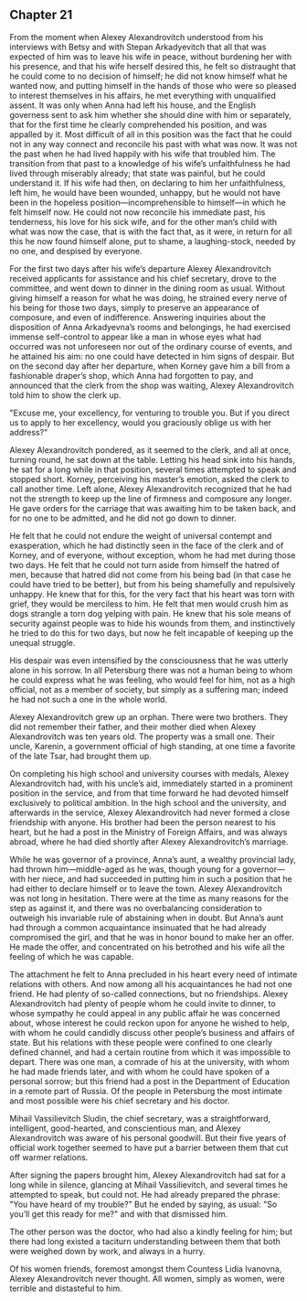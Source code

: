 ## Chapter 21


From the moment when Alexey Alexandrovitch understood from his
interviews with Betsy and with Stepan Arkadyevitch that all that was
expected of him was to leave his wife in peace, without burdening her
with his presence, and that his wife herself desired this, he felt so
distraught that he could come to no decision of himself; he did not know
himself what he wanted now, and putting himself in the hands of those
who were so pleased to interest themselves in his affairs, he met
everything with unqualified assent. It was only when Anna had left his
house, and the English governess sent to ask him whether she should dine
with him or separately, that for the first time he clearly comprehended
his position, and was appalled by it. Most difficult of all in this
position was the fact that he could not in any way connect and reconcile
his past with what was now. It was not the past when he had lived
happily with his wife that troubled him. The transition from that past
to a knowledge of his wife’s unfaithfulness he had lived through
miserably already; that state was painful, but he could understand it.
If his wife had then, on declaring to him her unfaithfulness, left him,
he would have been wounded, unhappy, but he would not have been in the
hopeless position—incomprehensible to himself—in which he felt himself
now. He could not now reconcile his immediate past, his tenderness, his
love for his sick wife, and for the other man’s child with what was now
the case, that is with the fact that, as it were, in return for all this
he now found himself alone, put to shame, a laughing-stock, needed by no
one, and despised by everyone.

For the first two days after his wife’s departure Alexey Alexandrovitch
received applicants for assistance and his chief secretary, drove to the
committee, and went down to dinner in the dining room as usual. Without
giving himself a reason for what he was doing, he strained every nerve
of his being for those two days, simply to preserve an appearance of
composure, and even of indifference. Answering inquiries about the
disposition of Anna Arkadyevna’s rooms and belongings, he had exercised
immense self-control to appear like a man in whose eyes what had
occurred was not unforeseen nor out of the ordinary course of events,
and he attained his aim: no one could have detected in him signs of
despair. But on the second day after her departure, when Korney gave him
a bill from a fashionable draper’s shop, which Anna had forgotten to
pay, and announced that the clerk from the shop was waiting, Alexey
Alexandrovitch told him to show the clerk up.

"Excuse me, your excellency, for venturing to trouble you. But if you
direct us to apply to her excellency, would you graciously oblige us
with her address?"

Alexey Alexandrovitch pondered, as it seemed to the clerk, and all at
once, turning round, he sat down at the table. Letting his head sink
into his hands, he sat for a long while in that position, several times
attempted to speak and stopped short. Korney, perceiving his master’s
emotion, asked the clerk to call another time. Left alone, Alexey
Alexandrovitch recognized that he had not the strength to keep up the
line of firmness and composure any longer. He gave orders for the
carriage that was awaiting him to be taken back, and for no one to be
admitted, and he did not go down to dinner.

He felt that he could not endure the weight of universal contempt and
exasperation, which he had distinctly seen in the face of the clerk and
of Korney, and of everyone, without exception, whom he had met during
those two days. He felt that he could not turn aside from himself the
hatred of men, because that hatred did not come from his being bad (in
that case he could have tried to be better), but from his being
shamefully and repulsively unhappy. He knew that for this, for the very
fact that his heart was torn with grief, they would be merciless to him.
He felt that men would crush him as dogs strangle a torn dog yelping
with pain. He knew that his sole means of security against people was to
hide his wounds from them, and instinctively he tried to do this for two
days, but now he felt incapable of keeping up the unequal struggle.

His despair was even intensified by the consciousness that he was
utterly alone in his sorrow. In all Petersburg there was not a human
being to whom he could express what he was feeling, who would feel for
him, not as a high official, not as a member of society, but simply as a
suffering man; indeed he had not such a one in the whole world.

Alexey Alexandrovitch grew up an orphan. There were two brothers. They
did not remember their father, and their mother died when Alexey
Alexandrovitch was ten years old. The property was a small one. Their
uncle, Karenin, a government official of high standing, at one time a
favorite of the late Tsar, had brought them up.

On completing his high school and university courses with medals, Alexey
Alexandrovitch had, with his uncle’s aid, immediately started in a
prominent position in the service, and from that time forward he had
devoted himself exclusively to political ambition. In the high school
and the university, and afterwards in the service, Alexey Alexandrovitch
had never formed a close friendship with anyone. His brother had been
the person nearest to his heart, but he had a post in the Ministry of
Foreign Affairs, and was always abroad, where he had died shortly after
Alexey Alexandrovitch’s marriage.

While he was governor of a province, Anna’s aunt, a wealthy provincial
lady, had thrown him—middle-aged as he was, though young for a
governor—with her niece, and had succeeded in putting him in such a
position that he had either to declare himself or to leave the town.
Alexey Alexandrovitch was not long in hesitation. There were at the time
as many reasons for the step as against it, and there was no
overbalancing consideration to outweigh his invariable rule of
abstaining when in doubt. But Anna’s aunt had through a common
acquaintance insinuated that he had already compromised the girl, and
that he was in honor bound to make her an offer. He made the offer, and
concentrated on his betrothed and his wife all the feeling of which he
was capable.

The attachment he felt to Anna precluded in his heart every need of
intimate relations with others. And now among all his acquaintances he
had not one friend. He had plenty of so-called connections, but no
friendships. Alexey Alexandrovitch had plenty of people whom he could
invite to dinner, to whose sympathy he could appeal in any public affair
he was concerned about, whose interest he could reckon upon for anyone
he wished to help, with whom he could candidly discuss other people’s
business and affairs of state. But his relations with these people were
confined to one clearly defined channel, and had a certain routine from
which it was impossible to depart. There was one man, a comrade of his
at the university, with whom he had made friends later, and with whom he
could have spoken of a personal sorrow; but this friend had a post in
the Department of Education in a remote part of Russia. Of the people in
Petersburg the most intimate and most possible were his chief secretary
and his doctor.

Mihail Vassilievitch Sludin, the chief secretary, was a straightforward,
intelligent, good-hearted, and conscientious man, and Alexey
Alexandrovitch was aware of his personal goodwill. But their five years
of official work together seemed to have put a barrier between them that
cut off warmer relations.

After signing the papers brought him, Alexey Alexandrovitch had sat for
a long while in silence, glancing at Mihail Vassilievitch, and several
times he attempted to speak, but could not. He had already prepared the
phrase: "You have heard of my trouble?" But he ended by saying, as
usual: "So you’ll get this ready for me?" and with that dismissed him.

The other person was the doctor, who had also a kindly feeling for him;
but there had long existed a taciturn understanding between them that
both were weighed down by work, and always in a hurry.

Of his women friends, foremost amongst them Countess Lidia Ivanovna,
Alexey Alexandrovitch never thought. All women, simply as women, were
terrible and distasteful to him.



